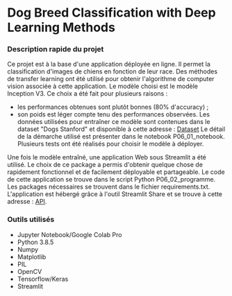 # Dog Breed Classification with Deep Learning Methods

### Description rapide du projet

Ce projet est à la base d'une application déployée en ligne. Il permet la classification d'images de chiens en fonction de leur race. Des méthodes de transfer learning ont été utilisé pour obtenir l'algorithme de computer vision associée à cette application. Le modèle choisi est le modèle Inception V3. Ce choix a été fait pour plusieurs raisons : 
- les performances obtenues sont plutôt bonnes (80% d'accuracy) ; 
- son poids est léger compte tenu des performances observées.
Les données utilisées pour entraîner ce modèle sont contenues dans le dataset "Dogs Stanford" et disponible à cette adresse : [Dataset](http://vision.stanford.edu/aditya86/ImageNetDogs/)
Le détail de la démarche utilisé est présenter dans le notebook P06_01_notebook. Plusieurs tests ont été réalisés pour choisir le modèle à déployer. 

Une fois le modèle entraîné, une application Web sous Streamlit a été utilisé. Le choix de ce package a permis d'obtenir quelque chose de rapidement fonctionnel et de facilement déployable et partageable. Le code de cette application se trouve dans le script Python P06_02_programme. Les packages nécessaires se trouvent dans le fichier requirements.txt. L'application est hébergé grâce à l'outil Streamlit Share et se trouve à cette adresse : [API](https://share.streamlit.io/sylvariane/classification_image_deep_learning/main/P06_02_programme.py).

### Outils utilisés
- Jupyter Notebook/Google Colab Pro
- Python 3.8.5
- Numpy
- Matplotlib
- PIL
- OpenCV
- Tensorflow/Keras
- Streamlit